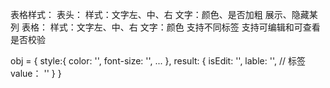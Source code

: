 表格样式：
    表头：
        样式：文字左、中、右
        文字：颜色、是否加粗
        展示、隐藏某列
    表格：
        样式：文字左、中、右
        文字：颜色
        支持不同标签
        支持可编辑和可查看
        是否校验


obj = {
    style:{
        color: '',
        font-size: '',
        ...
    },
    result: {
        isEdit: '',
        lable: '',  // 标签
        value： ''
    }
}
